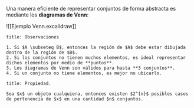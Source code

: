 Una manera eficiente de representar conjuntos de forma abstracta es mediante los **diagramas de Venn**:

![[Ejemplo Venn.excalidraw]]

```ad-note
title: Observaciones

1. Si $A \subseteq B$, entonces la región de $A$ debe estar dibujada dentro de la región de $B$.
2. Si los conjuntos no tienen muchos elementos, es ideal representar dichos elementos por medio de **puntos**.
3. Los diagramas de Venn son válidos para hasta **3 conjuntos**.
4. Si un conjunto no tiene elementos, es mejor no ubicarlo.

```


```ad-proposition
title: Propiedad.

Sea $x$ un objeto cualquiera, entonces existen $2^{n}$ posibles casos de pertenencia de $x$ en una cantidad $n$ conjuntos.

```
